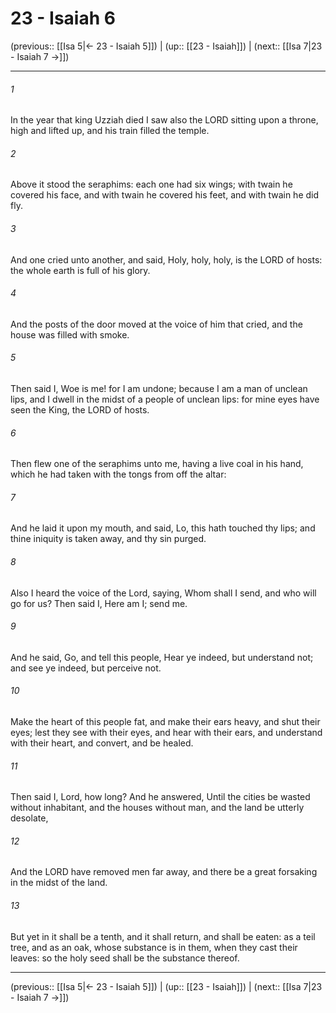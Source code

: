 # 23 - Isaiah 6

(previous:: [[Isa 5|← 23 - Isaiah 5]]) | (up:: [[23 - Isaiah]]) | (next:: [[Isa 7|23 - Isaiah 7 →]])

***


###### 1 
In the year that king Uzziah died I saw also the LORD sitting upon a throne, high and lifted up, and his train filled the temple. 

###### 2 
Above it stood the seraphims: each one had six wings; with twain he covered his face, and with twain he covered his feet, and with twain he did fly. 

###### 3 
And one cried unto another, and said, Holy, holy, holy, is the LORD of hosts: the whole earth is full of his glory. 

###### 4 
And the posts of the door moved at the voice of him that cried, and the house was filled with smoke. 

###### 5 
Then said I, Woe is me! for I am undone; because I am a man of unclean lips, and I dwell in the midst of a people of unclean lips: for mine eyes have seen the King, the LORD of hosts. 

###### 6 
Then flew one of the seraphims unto me, having a live coal in his hand, which he had taken with the tongs from off the altar: 

###### 7 
And he laid it upon my mouth, and said, Lo, this hath touched thy lips; and thine iniquity is taken away, and thy sin purged. 

###### 8 
Also I heard the voice of the Lord, saying, Whom shall I send, and who will go for us? Then said I, Here am I; send me. 

###### 9 
And he said, Go, and tell this people, Hear ye indeed, but understand not; and see ye indeed, but perceive not. 

###### 10 
Make the heart of this people fat, and make their ears heavy, and shut their eyes; lest they see with their eyes, and hear with their ears, and understand with their heart, and convert, and be healed. 

###### 11 
Then said I, Lord, how long? And he answered, Until the cities be wasted without inhabitant, and the houses without man, and the land be utterly desolate, 

###### 12 
And the LORD have removed men far away, and there be a great forsaking in the midst of the land. 

###### 13 
But yet in it shall be a tenth, and it shall return, and shall be eaten: as a teil tree, and as an oak, whose substance is in them, when they cast their leaves: so the holy seed shall be the substance thereof.

***

(previous:: [[Isa 5|← 23 - Isaiah 5]]) | (up:: [[23 - Isaiah]]) | (next:: [[Isa 7|23 - Isaiah 7 →]])
